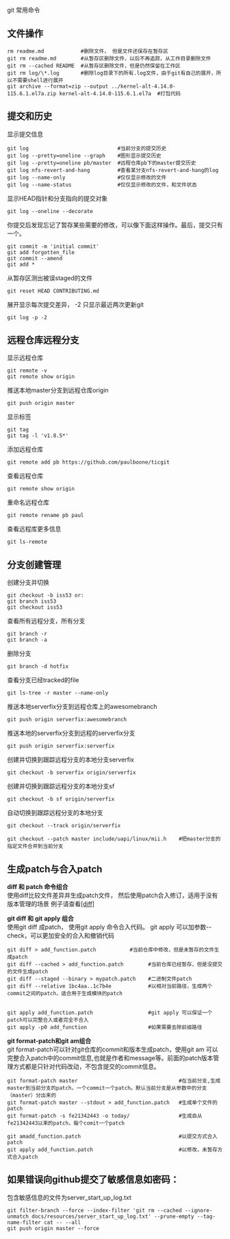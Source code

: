 git 常用命令

## 文件操作

```log
rm readme.md            #删除文件， 但是文件还保存在暂存区
git rm readme.md        #从暂存区删除文件，以后不再追踪，从工作目录删除文件
git rm --cached README  #从暂存区删除文件，但是仍然保留在工作区
git rm log/\*.log       #删除log目录下的所有.log文件，由于git有自己的展开，所以不需要shell进行展开
git archive --format=zip --output ../kernel-alt-4.14.0-115.6.1.el7a.zip kernel-alt-4.14.0-115.6.1.el7a  #打包代码
```

## 提交和历史
显示提交信息
```
git log                             #当前分支的提交历史
git log --pretty=oneline --graph    #图形显示提交历史
git log --pretty=oneline pb/master  #远程仓库pb下的master提交历史
git log nfs-revert-and-hang         #查看某分支nfs-revert-and-hang的log
git log --name-only                 #仅仅显示修改的文件
git log --name-status               #仅仅显示修改的文件，和文件状态
```
显示HEAD指针和分支指向的提交对象
```
git log --oneline --decorate	 
```
你提交后发现忘记了暂存某些需要的修改，可以像下面这样操作。最后，提交只有一个。
```
git commit -m 'initial commit' 
git add forgotten_file 
git commit --amend	
git add * 
```
从暂存区测出被误staged的文件
```
git reset HEAD CONTRIBUTING.md	
```
展开显示每次提交差异， -2 只显示最近两次更新git	
```
git log -p -2
```

## 远程仓库远程分支
显示远程仓库
```
git remote -v 
git remote show origin	
```
推送本地master分支到远程仓库origin
```
git push origin master
```
显示标签	
```
git tag 
git tag -l 'v1.8.5*'	 
```
添加远程仓库
```
git remote add pb https://github.com/paulboone/ticgit
```
查看远程仓库	
```
git remote show origin	
```
重命名远程仓库
```
git remote rename pb paul	
```
查看远程库更多信息
```
git ls-remote	
```
## 分支创建管理
创建分支并切换
```
git checkout -b iss53 or: 
git branch iss53 
git checkout iss53	
```
查看所有远程分支，所有分支
```
git branch -r
git branch -a
```
删除分支
```
git branch -d hotfix	
```
查看分支已经tracked的file
```
git ls-tree -r master --name-only	
```

推送本地serverfix分支到远程仓库上的awesomebranch
```
git push origin serverfix:awesomebranch 
```
推送本地的serverfix分支到远程的serverfix分支
```
git push origin serverfix:serverfix	
```
创建并切换到跟踪远程分支的本地分支serverfix
```
git checkout -b serverfix origin/serverfix
```
创建并切换到跟踪远程分支的本地分支sf	
```
git checkout -b sf origin/serverfix	
```
自动切换到跟踪远程分支的本地分支
```
git checkout --track origin/serverfix
```
```
git checkout --patch master include/uapi/linux/mii.h    #把master分支的指定文件合并到当前分支
```
## 生成patch与合入patch

**diff 和 patch 命令组合**  
使用diff比较文件差异并生成patch文件， 然后使用patch合入修订，适用于没有版本管理的场景
例子请查看[[diff]](diff.md)

**git diff 和 git apply 组合**  
使用git diff 成patch， 使用git apply 命令合入代码。 git apply 可以加参数--check，可以更加安全的合入和撤销代码
```
git diff > add_function.patch           #当前仓库中修改，但是未暂存的文件生成patch
git diff --cached > add_function.patch        #当前仓库已经暂存，但是没提交的文件生成patch
git diff --staged --binary > mypatch.patch    #二进制文件patch
git diff --relative 1bc4aa..1c7b4e            #以相对当前路径，生成两个commit之间的patch，适合用于生成模块的patch


git apply add_function.patch                  #git apply 可以保证一个patch可以完整合入或者完全不合入
git apply -p0 add_function                    #如果需要去除前缀路径
```

**git format-patch和git am组合**  
git format-patch可以针对git仓库的commit和版本生成patch，使用git am 可以完整合入patch中的commit信息,也就是作者和message等。前面的patch版本管理方式都是只针对代码改动，不包含提交的commit信息。

```
git format-patch master                                 #在当前分支,生成master到当前分支的patch，一个commit一个patch。默认当前分支是从参数中的分支（master）分出来的
git format-patch master --stdout > add_function.patch   #生成单个文件的patch
git format-patch -s fe21342443 -o today/                #生成自从fe21342443以来的patch，每个comit一个patch

git amadd_function.patch                                #以提交方式合入patch
git apply add_function.patch                            #以修改，未暂存方式合入patch
```

## 如果错误向github提交了敏感信息如密码：
包含敏感信息的文件为server_start_up_log.txt
```
git filter-branch --force --index-filter 'git rm --cached --ignore-unmatch docs/resources/server_start_up_log.txt' --prune-empty --tag-name-filter cat -- --all
git push origin master --force
```